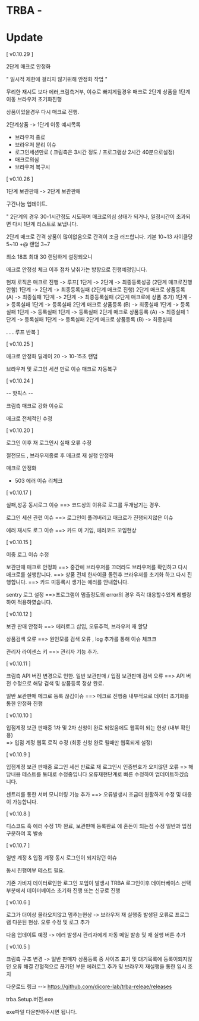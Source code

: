 # TRBA - 



# Update



[ v0.10.29 ]

2단계 매크로 안정화


" 일시적 제한에 걸리지 않기위해 안정화 작업 " 

무리한 재시도 보다 에러,크림측거부, 이슈로 빠지게될경우
매크로 2단계 상품을 1단계 이동 
브라우저 초기화진행 

상품이있을경우 다시 매크로 진행.


2단계상품 -> 1단계 이동 예시목록
- 브라우저 종료
- 브라우저 분리 이슈
- 로그인세션만료 ( 크림측은 3시간 정도 / 프로그램상 2시간 40분으로설정)
- 매크로의심
- 브라우저 복구시


[ v0.10.26 ]

1단계 보관판매 -> 2단계 보관판매

구간나눔 업데이트.

" 2단계의 경우 30-1시간정도 시도하며 매크로의심 상태가 되거나, 일정시간이 초과되면 다시 1단계 리스트로 보냅니다. 

2단계 매크로 간격 상품이 많이없음으로 간격이 조금 러프합니다.
기본      10~13 
사이클당  5~10 
+@ 랜덤   3~7

최소 18초 최대 30 랜덤하게 설정되오니

매크로 안정성 체크 이후 점차 낮춰가는 방향으로
진행예정입니다. 

현재 로직은
매크로 진행 ->
루프[
 1단계 -> 2단계 -> 최종등록성공  (2단계 매크로진행안함)
 1단계 -> 2단계 -> 최종등록실패  (2단계 매크로 진행)
2단계 매크로 상품등록 (A) -> 최종실패 
 1단계 -> 2단계 -> 최종등록실패  (2단계 매크로에 상품 추가)
 1단계 -> 등록실패
 1단계 -> 등록실패
2단계 매크로 상품등록  (B) -> 최종실패 
 1단계 -> 등록실패
 1단계 -> 등록실패
 1단계 -> 등록실패
2단계 매크로 상품등록 (A) -> 최종실패 
1단계 -> 등록실패
 1단계 -> 등록실패
2단계 매크로 상품등록 (B) -> 최종실패 

. . .  루프 반복 
]



[ v0.10.25 ]


매크로 안정화 딜레이 20 -> 10-15초 랜덤

브라우저 및 로그인 세션 만료 이슈 매크로 자동복구





[ v0.10.24 ]

-- 핫픽스 -- 

크림측 매크로 강화 이슈로

매크로 전체적인 수정



[ v0.10.20 ]

로그인 이후 재 로그인시 실패 오류 수정

절전모드 , 브라우저종료 후 매크로 재 실행 안정화

매크로 안정화
- 503 에러 이슈 리체크 


[ v0.10.17 ] 

실패,성공 동시로그 이슈 
==> 코드상의 이유로 로그를 두개남기는 경우.

로그인 세션 관련 이슈
==> 로그인이 풀려버리고 매크로가 진행되지않은 이슈

에러 재시도 로그 이슈
==> 카드 미 기입, 에러코드 꼬임현상 


[ v0.10.15 ] 


이중 로그 이슈 수정

보관판매 매크로 안정화
==> 중간에 브라우저를 끄더라도 브라우저를 확인하고 다시 매크로를 실행합니다.
==> 상품 전체 한사이클 돌린후 브라우저를 초기화 하고 다시 진행합니다.
==> 카드 미등록시 생기는 에러를 안내합니다.


sentry 로그 설정
==>프로그램이 멈출정도의 error의 경우 즉각 대응할수있게 레벨링 하여 적용하였습니다.



[ v0.10.12 ] 


보관 판매 안정화
==> 에러로그 삽입, 오류추적, 브라우저 재 할당

상품검색 오류
==> 원인모를 검색 오류 , log 추가를 통해 이슈 체크크


관리자 라이센스 키 
==> 관리자 기능 추가.



[ v0.10.11 ] 


크림측 API 버전 변경으로 인한.
일반 보관판매 / 입점 보관판매 검색 오류
==>  API 버전 수정으로 해당 검색 및 상품등록 정상 완료. 

일반 보관판매 메크로 등록 끊김이슈
==> 메크로 진행중 내부적으로 데이터 초기화를 통한 안정화 진행




[ v0.10.10 ] 

입점계정 보관 판매중 1차 및 2차 신청이 완료 되었음에도 웹훅이 되는 현상 (내부 확인 용)  
=> 입점 계정 웹훅 로직 수정 (최종 신청 완료 될때만 웹훅되게 설정)

[ v0.10.9 ] 

입점계정 보관 판매중 로그인 세션 만료로 재 로그인시 인증번호가 오지않던 오류 
=> 해당내용 테스트를 토대로 수정중입니다  오류재현단계로 빠른 수정하여 업데이트하겠습니다.

센트리를 통한 서버 모니터링 기능 추가
==> 오류발생시 조금더 원활하게 수정 및 대응이 가능합니다.


[ v0.10.8 ] 

디스코드 훅 에러 수정 
1차 완료, 보관판매 등록완료 에 혼돈이 되는점 수정 
일반과 입점  구분하여 훅 발송 

[ v0.10.7 ] 

일반 계정 & 입점 계정 동시 로그인이 되지않던 이슈

동시 진행여부 테스트 필요.

기존 가비지 데이터로인한 로그인 꼬임이 발생시
TRBA 로그인이후 데이터베이스 선택 부분에서 데이터베이스 초기화 진행 또는 신규로 진행

[ v0.10.6 ] 

로그가 더이상 올라오지않고 멈추는현상
-> 브라우저 재 실행중 발생된 오류로 프로그램 다운된 현상. 오류 수정 및 로그 추가

다음 업데이트 예정
-> 에러 발생시 관리자에게 자동 메일 발송 및 재 실행 버튼 추가



[ v0.10.5 ]

크림측 구조 변경
-> 
일반 판매자 상품등록 중 사이즈 표기 및 대기목록에 등록이되지않던 오류 해결
간혈적으로 끊기던 부분 에러로그 추가 및 브라우저 재실행을 통한 임시 조치




다운로드 링크 -->  https://github.com/dicore-lab/trba-releae/releases

trba.Setup.버전.exe

exe파일 다운받아주시면 됩니다. 
